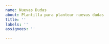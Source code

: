```yaml
---
name: Nuevas Dudas
about: Plantilla para plantear nuevas dudas
title: ''
labels: ''
assignees: ''

---
```



